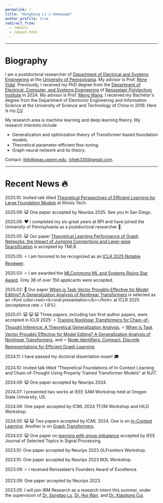 ```yaml
---
permalink: /
title: "Hongkang Li's Homepage"
author_profile: true
redirect_from: 
  - /about/
  - /about.html
---
```


------

# Biography

I am a postdoctoral researcher of [Department of Electrical and Systems Engineering]([https://ideas.seas.upenn.edu/](https://www.ese.upenn.edu/)) at the [University of Pennsylvania](https://www.upenn.edu/). My advisor is Prof. [Rene Vidal](https://www.grasp.upenn.edu/people/rene-vidal/). Previously, I received my PhD degree from the [Department of Electrical, Computer, and Systems Engineering](https://ecse.rpi.edu/about) of [Rensselaer Polytechnic Institute](https://www.rpi.edu/) in 2024. My advisor is Prof. [Meng Wang](https://sites.ecse.rpi.edu/~wang/). I received my Bachelor's degree from the Department of Electronic Engineering and Information Science at the University of Science and Technology of China in 2019. Here is my [CV](../lihongkang.github.io/assets/CV.pdf).

My research area is machine learning and deep learning theory. My research interests include
+ Generalization and optimization theory of Transformer-based foundation models.
+ Theoretical parameter-efficient fine-tuning.
+ Graph neural network and its theory.

Contact: lihk@seas.upenn.edu, lohek330@gmail.com.


------
# Recent News 🔥

2025.10: Invited talk titled [Theoretical Perspectives of Efficient Learning for Large Foundation Models](https://today.iit.edu/ece-graduate-research-seminar-by-hongkang-li-theoretical-perspectives-of-efficient-learning-for-large-foundation-models/) at Illinois Tech. 

2025.09: 😺 One paper accepted by Neurips 2025. See you in San Diego.

2025.06: ❤️ I completed my six great years at RPI and have joined the University of Pennsylvania as a postdoctoral researcher 🚀. 

2025.05: 😺 Our paper [Theoretical Learning Performance of Graph Networks: the Impact of Jumping Connections and Layer-wise Sparsification](https://openreview.net/forum?id=Q9AkJpfJks&referrer=%5BAuthor%20Console%5D(%2Fgroup%3Fid%3DTMLR%2FAuthors%23your-submissions)) is accepted by TMLR. 

2025.05: ⭐ I am honored to be recognized as an [ICLR 2025 Notable Reviewer](https://iclr.cc/Conferences/2025/Reviewers).

2025.03: ⭐ I am awarded the [MLCommons ML and Systems Rising Star Award](https://mlcommons.org/about-us/programs/). Only 38 of over 150 applicants were accepted.

2025.02: 🚀 Our paper [When is Task Vector Provably Effective for Model Editing? A Generalization Analysis of Nonlinear Transformers](https://openreview.net/forum?id=vRvVVb0NAz&referrer=%5BAuthor%20Console%5D(%2Fgroup%3Fid%3DICLR.cc%2F2025%2FConference%2FAuthors%23your-submissions)) is selected as an <font color=red><b>oral presentation</b></font> at ICLR 2025 (acceptance rate = 1.8%). 

2025.01: 😺 😺 😺 Three papers, including two first-author papers, were accepted in ICLR 2025: ⭐ [Training Nonlinear Transformers for Chain-of-Thought Inference: A Theoretical Generalization Analysis](https://openreview.net/forum?id=n7n8McETXw&referrer=%5BAuthor%20Console%5D(%2Fgroup%3Fid%3DICLR.cc%2F2025%2FConference%2FAuthors%23your-submissions)), ⭐ [When is Task Vector Provably Effective for Model Editing? A Generalization Analysis of Nonlinear Transformers](https://openreview.net/forum?id=vRvVVb0NAz&referrer=%5BAuthor%20Console%5D(%2Fgroup%3Fid%3DICLR.cc%2F2025%2FConference%2FAuthors%23your-submissions)), and ⭐ [Node Identifiers: Compact, Discrete Representations for Efficient Graph Learning](https://openreview.net/forum?id=t9lS1lX9FQ&referrer=%5BAuthor%20Console%5D(%2Fgroup%3Fid%3DICLR.cc%2F2025%2FConference%2FAuthors%23your-submissions)).

2024.11: I have passed my doctoral dissertation exam! 🎓

2024.10: Invited talk titled "Theoretical Foundations of In-Context Learning and Chain-of-Thought Using Properly Trained Transformer Models" at NJIT. 

2024.09: 😺 One paper accepted by Neurips 2024.

2024.07: I presented two works at IEEE SAM Workshop held at Oregon State University, US. 

2024.06: One paper accepted by ICML 2024 TF2M Workshop and HiLD Workshop.

2024.05: 😺 😺 Two papers accepted by ICML 2024. One is on [In-Context Learning](https://arxiv.org/pdf/2402.15607). Another is on [Graph Transformers](https://arxiv.org/pdf/2406.01977).

2024.03: 😺 One paper on [learning with group imbalance](https://arxiv.org/pdf/2403.07310) accepted by IEEE Journal of Selected Topics in Signal Processing.

2023.10: One paper accepted by Neurips 2023 GLFrontiers Workshop.

2023.10: One paper accepted by Neurips 2023 M3L Workshop.

2023.09: ⭐ I received Rensselaer’s Founders Award of Excellence.

2023.09: One paper accepted by Neurips 2023.

2023.05: I will join IBM Research as a research intern this summer, under the supervision of [Dr. Songtao Lu](https://songtaogithub.github.io/), [Dr. Hui Wan](https://sites.google.com/view/hui-wan), and [Dr. Xiaodong Cui](https://research.ibm.com/people/xiaodong-cui). 



